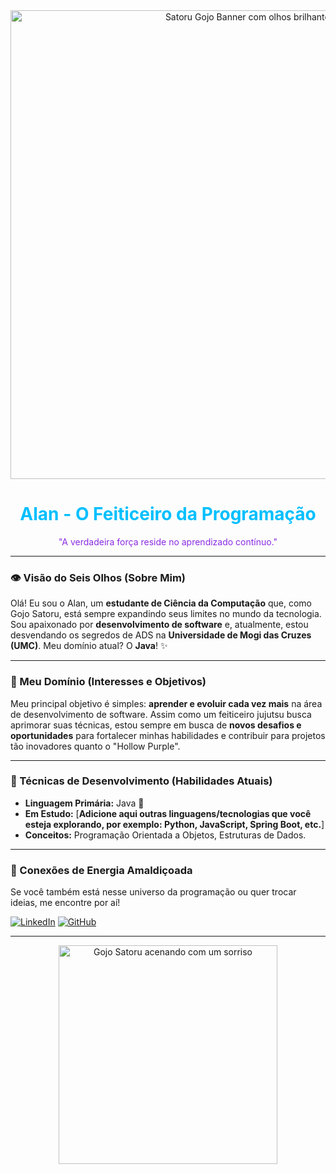 <div align="center">
  <img src="https://i.imgur.com/vHq4wXy.png" alt="Satoru Gojo Banner com olhos brilhantes" width="750"/>
  <h1 style="color:#00BFFF;">Alan - O Feiticeiro da Programação</h1>
  <p style="color:#8A2BE2;">"A verdadeira força reside no aprendizado contínuo."</p>
</div>

---

### 👁️ Visão do Seis Olhos (Sobre Mim)

Olá! Eu sou o Alan, um **estudante de Ciência da Computação** que, como Gojo Satoru, está sempre expandindo seus limites no mundo da tecnologia. Sou apaixonado por **desenvolvimento de software** e, atualmente, estou desvendando os segredos de ADS na **Universidade de Mogi das Cruzes (UMC)**. Meu domínio atual? O **Java**! ✨

---

### 🌌 Meu Domínio (Interesses e Objetivos)

Meu principal objetivo é simples: **aprender e evoluir cada vez mais** na área de desenvolvimento de software. Assim como um feiticeiro jujutsu busca aprimorar suas técnicas, estou sempre em busca de **novos desafios e oportunidades** para fortalecer minhas habilidades e contribuir para projetos tão inovadores quanto o "Hollow Purple".

---

### 🔮 Técnicas de Desenvolvimento (Habilidades Atuais)

* **Linguagem Primária:** Java 💙
* **Em Estudo:** [**Adicione aqui outras linguagens/tecnologias que você esteja explorando, por exemplo: Python, JavaScript, Spring Boot, etc.**]
* **Conceitos:** Programação Orientada a Objetos, Estruturas de Dados.

---

### 🤝 Conexões de Energia Amaldiçoada

Se você também está nesse universo da programação ou quer trocar ideias, me encontre por aí!

[![LinkedIn](https://img.shields.io/badge/LinkedIn-0077B5?style=for-the-badge&logo=linkedin&logoColor=white)](**SEU_LINK_DO_LINKEDIN_AQUI**)
[![GitHub](https://img.shields.io/badge/GitHub-100000?style=for-the-badge&logo=github&logoColor=white)](https://github.com/**SEU_USUARIO_GITHUB_AQUI**)

---

<div align="center">
  <img src="https://media.giphy.com/media/v1.Y2lkPTc5MGI3NjExOHp1eDF4MnU5dmx4ZWdndWtsajRtd3A2bHBtdXpzcDN2bDNmOGk5OCZlcD12MV9pbnRlcm5hbF9naWZfYnlfaWQmY3Q9Zw/kHHjK2bB0XWd47tP2i/giphy.gif" alt="Gojo Satoru acenando com um sorriso" width="350"/>
</div>
